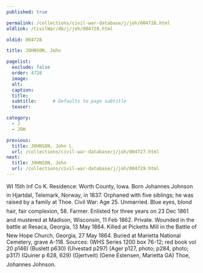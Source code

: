 ```yaml
---
published: true

permalink: /collections/civil-war-database/j/joh/004728.html
oldlink: /CivilWar/db/j/joh/004728.html

oldid: 004728

title: JOHNSON, John

pagelist:
  exclude: false
  order: 4728
  image: 
  alt:
  caption:
  title:
  subtitle:      # Defaults to page subtitle
  teaser:

category: 
  - J 
  - JOH

previous:
  title: JOHNSON, John L.
  url: /collections/civil-war-database/j/joh/004727.html  
next:
  title: JOHNSON, John
  url: /collections/civil-war-database/j/joh/004729.html   
---
```

WI 15th Inf Co K. Residence: Worth County, Iowa. Born &#147;Johannes Johnson&#148; in Hjartdal, Telemark, Norway, in 1837. Orphaned with five siblings; he was raised by a family at &#147;Thoe&#148;. Civil War: Age 25. Unmarried. Blue eyes, blond hair, fair complexion, 5&#146;8&#148;. Farmer. Enlisted for three years on 23 Dec 1861 and mustered at Madison, Wisconsin, 11 Feb 1862. Private. Wounded in the battle at Resaca, Georgia, 13 May 1864. Killed at Pickett&#146;s Mill in the Battle of New Hope Church, Georgia, 27 May 1864. Buried at Marietta National Cemetery, grave A-118. Sources: (WHS Series 1200 box 76-12; red book vol 20 p146) (Buslett p630) (Ulvestad p297) (Ager p127, photo; p284, photo; p317) (Quiner p 628, 629) (Gjertveit) (Gene Estensen, Marietta GA) &#147;Thoe, Johannes Johnson&#148;.